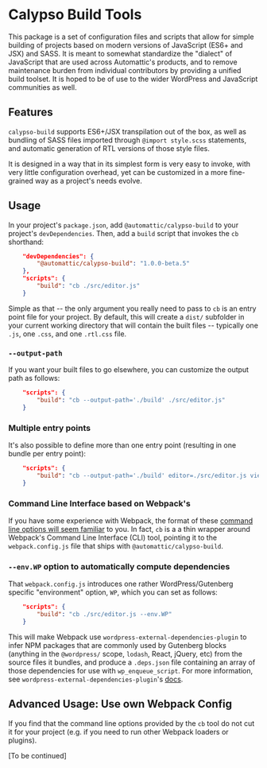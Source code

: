 # Calypso Build Tools

This package is a set of configuration files and scripts that allow for simple building of projects based on modern versions of JavaScript (ES6+ and JSX) and SASS. It is meant to somewhat standardize the "dialect" of JavaScript that are used across Automattic's products, and to remove maintenance burden from individual contributors by providing a unified build toolset. It is hoped to be of use to the wider WordPress and JavaScript communities as well.

## Features

`calypso-build` supports ES6+/JSX transpilation out of the box, as well as bundling of SASS files imported through `@import style.scss` statements, and automatic generation of RTL versions of those style files.

It is designed in a way that in its simplest form is very easy to invoke, with very little configuration overhead, yet can be customized in a more fine-grained way as a project's needs evolve.

## Usage

In your project's `package.json`, add `@automattic/calypso-build` to your project's `devDependencies`. Then, add a `build` script that invokes the `cb` shorthand:

```json
	"devDependencies": {
        "@automattic/calypso-build": "1.0.0-beta.5"
    },
	"scripts": {
		"build": "cb ./src/editor.js"
	}
```

Simple as that -- the only argument you really need to pass to `cb` is an entry point file for your project. By default, this will create a `dist/` subfolder in your current working directory that will contain the built files -- typically one `.js`, one `.css`, and one `.rtl.css` file.

### `--output-path`

If you want your built files to go elsewhere, you can customize the output path as follows:

```json
	"scripts": {
		"build": "cb --output-path='./build' ./src/editor.js"
	}
```

### Multiple entry points

It's also possible to define more than one entry point (resulting in one bundle per entry point):

```json
	"scripts": {
		"build": "cb --output-path='./build' editor=./src/editor.js view=./src/view.js"
	}
```

### Command Line Interface based on Webpack's

If you have some experience with Webpack, the format of these [command line options will seem familiar](https://webpack.js.org/api/cli/) to you. In fact, `cb` is a a thin wrapper around Webpack's Command Line Interface (CLI) tool, pointing it to the `webpack.config.js` file that ships with `@automattic/calypso-build`.

### `--env.WP` option to automatically compute dependencies

That `webpack.config.js` introduces one rather WordPress/Gutenberg specific "environment" option, `WP`, which you can set as follows:

```json
	"scripts": {
		"build": "cb ./src/editor.js --env.WP"
	}
```

This will make Webpack use `wordpress-external-dependencies-plugin` to infer NPM packages that are commonly used by Gutenberg blocks (anything in the `@wordpress/` scope, `lodash`, React, jQuery, etc) from the source files it bundles, and produce a `.deps.json` file containing an array of those dependencies for use with `wp_enqueue_script`. For more information, see `wordpress-external-dependencies-plugin`'s [docs](../wordpress-external-dependencies-plugin/README.md).

## Advanced Usage: Use own Webpack Config

If you find that the command line options provided by the `cb` tool do not cut it for your project (e.g. if you need to run other Webpack loaders or plugins).

[To be continued]
